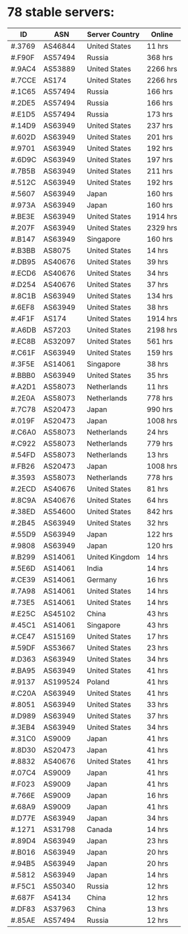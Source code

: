 # 78 stable servers:

| ID | ASN | Server Country | Online |
| ------ | ------ | ------ | ------ |
| #.3769 | AS46844 | United States | 11 hrs |
| #.F90F | AS57494 | Russia | 368 hrs |
| #.9AC4 | AS53889 | United States | 2266 hrs |
| #.7CCE | AS174 | United States | 2266 hrs |
| #.1C65 | AS57494 | Russia | 166 hrs |
| #.2DE5 | AS57494 | Russia | 166 hrs |
| #.E1D5 | AS57494 | Russia | 173 hrs |
| #.14D9 | AS63949 | United States | 237 hrs |
| #.602D | AS63949 | United States | 201 hrs |
| #.9701 | AS63949 | United States | 192 hrs |
| #.6D9C | AS63949 | United States | 197 hrs |
| #.7B5B | AS63949 | United States | 211 hrs |
| #.512C | AS63949 | United States | 192 hrs |
| #.5607 | AS63949 | Japan | 160 hrs |
| #.973A | AS63949 | Japan | 160 hrs |
| #.BE3E | AS63949 | United States | 1914 hrs |
| #.207F | AS63949 | United States | 2329 hrs |
| #.B147 | AS63949 | Singapore | 160 hrs |
| #.B3BB | AS8075 | United States | 14 hrs |
| #.DB95 | AS40676 | United States | 39 hrs |
| #.ECD6 | AS40676 | United States | 34 hrs |
| #.D254 | AS40676 | United States | 37 hrs |
| #.8C1B | AS63949 | United States | 134 hrs |
| #.6EF8 | AS63949 | United States | 38 hrs |
| #.4F1F | AS174 | United States | 1914 hrs |
| #.A6DB | AS7203 | United States | 2198 hrs |
| #.EC8B | AS32097 | United States | 561 hrs |
| #.C61F | AS63949 | United States | 159 hrs |
| #.3F5E | AS14061 | Singapore | 38 hrs |
| #.BBB0 | AS63949 | United States | 35 hrs |
| #.A2D1 | AS58073 | Netherlands | 11 hrs |
| #.2E0A | AS58073 | Netherlands | 778 hrs |
| #.7C78 | AS20473 | Japan | 990 hrs |
| #.019F | AS20473 | Japan | 1008 hrs |
| #.C6A0 | AS58073 | Netherlands | 24 hrs |
| #.C922 | AS58073 | Netherlands | 779 hrs |
| #.54FD | AS58073 | Netherlands | 13 hrs |
| #.FB26 | AS20473 | Japan | 1008 hrs |
| #.3593 | AS58073 | Netherlands | 778 hrs |
| #.2ECD | AS40676 | United States | 81 hrs |
| #.8C9A | AS40676 | United States | 64 hrs |
| #.38ED | AS54600 | United States | 842 hrs |
| #.2B45 | AS63949 | United States | 32 hrs |
| #.55D9 | AS63949 | Japan | 122 hrs |
| #.9808 | AS63949 | Japan | 120 hrs |
| #.B299 | AS14061 | United Kingdom | 14 hrs |
| #.5E6D | AS14061 | India | 14 hrs |
| #.CE39 | AS14061 | Germany | 16 hrs |
| #.7A98 | AS14061 | United States | 14 hrs |
| #.73E5 | AS14061 | United States | 14 hrs |
| #.E25C | AS45102 | China | 43 hrs |
| #.45C1 | AS14061 | Singapore | 43 hrs |
| #.CE47 | AS15169 | United States | 17 hrs |
| #.59DF | AS53667 | United States | 23 hrs |
| #.D363 | AS63949 | United States | 34 hrs |
| #.BA95 | AS63949 | United States | 41 hrs |
| #.9137 | AS199524 | Poland | 41 hrs |
| #.C20A | AS63949 | United States | 41 hrs |
| #.8051 | AS63949 | United States | 33 hrs |
| #.D989 | AS63949 | United States | 37 hrs |
| #.3EB4 | AS63949 | United States | 34 hrs |
| #.31C0 | AS9009 | Japan | 41 hrs |
| #.8D30 | AS20473 | Japan | 41 hrs |
| #.8832 | AS40676 | United States | 41 hrs |
| #.07C4 | AS9009 | Japan | 41 hrs |
| #.F023 | AS9009 | Japan | 41 hrs |
| #.766E | AS9009 | Japan | 16 hrs |
| #.68A9 | AS9009 | Japan | 41 hrs |
| #.D77E | AS63949 | Japan | 34 hrs |
| #.1271 | AS31798 | Canada | 14 hrs |
| #.89D4 | AS63949 | Japan | 23 hrs |
| #.B016 | AS63949 | Japan | 20 hrs |
| #.94B5 | AS63949 | Japan | 20 hrs |
| #.5812 | AS63949 | Japan | 14 hrs |
| #.F5C1 | AS50340 | Russia | 12 hrs |
| #.687F | AS4134 | China | 12 hrs |
| #.DF83 | AS37963 | China | 13 hrs |
| #.85AE | AS57494 | Russia | 12 hrs |

